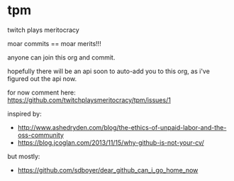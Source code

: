 tpm
===

twitch plays meritocracy

moar commits == moar merits!!!

anyone can join this org and commit.

hopefully there will be an api soon to auto-add you to this org, as i've figured out the api now.

for now comment here: https://github.com/twitchplaysmeritocracy/tpm/issues/1

inspired by:
* http://www.ashedryden.com/blog/the-ethics-of-unpaid-labor-and-the-oss-community
* https://blog.jcoglan.com/2013/11/15/why-github-is-not-your-cv/

but mostly:
* https://github.com/sdboyer/dear_github_can_i_go_home_now
